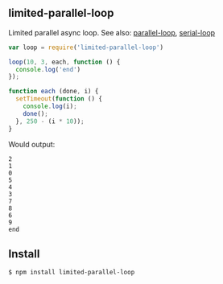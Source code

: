 ## limited-parallel-loop

Limited parallel async loop. See also: [parallel-loop](http://github.com/azer/parallel-loop), [serial-loop](http://github.com/azer/serial-loop)

```js
var loop = require('limited-parallel-loop')

loop(10, 3, each, function () {
  console.log('end')
});

function each (done, i) {
  setTimeout(function () {
    console.log(i);
    done();
  }, 250 - (i * 10));
}
```

Would output:

```
2
1
0
5
4
3
7
8
6
9
end
```

## Install

```bash
$ npm install limited-parallel-loop
```
